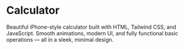 # Calculator
Beautiful iPhone-style calculator built with HTML, Tailwind CSS, and JavaScript. Smooth animations, modern UI, and fully functional basic operations — all in a sleek, minimal design.
